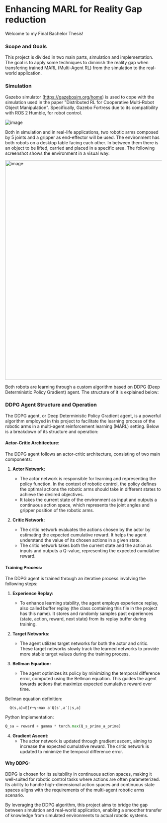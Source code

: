 # Enhancing MARL for Reality Gap reduction

Welcome to my Final Bachelor Thesis!

### Scope and Goals

This project is divided in two main parts, simulation and implementation. The goal is to apply some techniques to diminish the reality gap when transfering trained MARL (Multi-Agent RL) from the simulation to the real-world application.

### Simulation

Gazebo simulator (https://gazebosim.org/home) is used to cope with the simulation used in the paper "Distributed RL for Cooperative Multi-Robot Object Manipulation". Specifically, Gazebo Fortress due to its compatibility with ROS 2 Humble, for robot control.


![image](https://github.com/BakiRhina/Reality-Gap-reduction-TFG/assets/108484177/67cd12ea-3b7f-4cdb-a8ec-ab4472240e2e)



Both in simulation and in real-life applications, two robotic arms composed by 5 joints and a gripper as end-effector will be used. The environment has both robots on a desktop table facing each other. In between them there is an object to be lifted, carried and placed in a specific area. The following screenshot shows the environment in a visual way:

<img width="706" alt="image" src="https://github.com/BakiRhina/Reality-Gap-reduction-TFG/assets/108484177/db0fb80f-8833-45d1-93c4-047db9460709">



Both robots are learning through a custom algorithm based on DDPG (Deep Deterministic Policy Gradient) agent. The structure of it is explained below:

### DDPG Agent Structure and Operation

The DDPG agent, or Deep Deterministic Policy Gradient agent, is a powerful algorithm employed in this project to facilitate the learning process of the robotic arms in a multi-agent reinforcement learning (MARL) setting. Below is a breakdown of its structure and operation:

#### Actor-Critic Architecture:

The DDPG agent follows an actor-critic architecture, consisting of two main components:

1. **Actor Network:**
   - The actor network is responsible for learning and representing the policy function. In the context of robotic control, the policy defines the optimal actions the robotic arms should take in different states to achieve the desired objectives.
   - It takes the current state of the environment as input and outputs a continuous action space, which represents the joint angles and gripper position of the robotic arms.

2. **Critic Network:**
   - The critic network evaluates the actions chosen by the actor by estimating the expected cumulative reward. It helps the agent understand the value of its chosen actions in a given state.
   - The critic network takes both the current state and the action as inputs and outputs a Q-value, representing the expected cumulative reward.

#### Training Process:

The DDPG agent is trained through an iterative process involving the following steps:

1. **Experience Replay:**
   - To enhance learning stability, the agent employs experience replay, also called buffer replay (the class containing this file in the project has this name). It stores and randomly samples past experiences (state, action, reward, next state) from its replay buffer during training.

2. **Target Networks:**
   - The agent utilizes target networks for both the actor and critic. These target networks slowly track the learned networks to provide more stable target values during the training process.

3. **Bellman Equation:**
   - The agent optimizes its policy by minimizing the temporal difference error, computed using the Bellman equation. This guides the agent towards actions that maximize expected cumulative reward over time.
  
Bellman equation definition:

      Q(s,a)=E[r+γ⋅max a′Q(s′,a′)∣s,a]

Python Implementation:

```python
Q_sa = reward + gamma * torch.max(Q_s_prime_a_prime)
```

4. **Gradient Ascent:**
   - The actor network is updated through gradient ascent, aiming to increase the expected cumulative reward. The critic network is updated to minimize the temporal difference error.

#### Why DDPG:

DDPG is chosen for its suitability in continuous action spaces, making it well-suited for robotic control tasks where actions are often parameterized. Its ability to handle high-dimensional action spaces and continuous state spaces aligns with the requirements of the multi-agent robotic arms scenario.

By leveraging the DDPG algorithm, this project aims to bridge the gap between simulation and real-world application, enabling a smoother transfer of knowledge from simulated environments to actual robotic systems.
